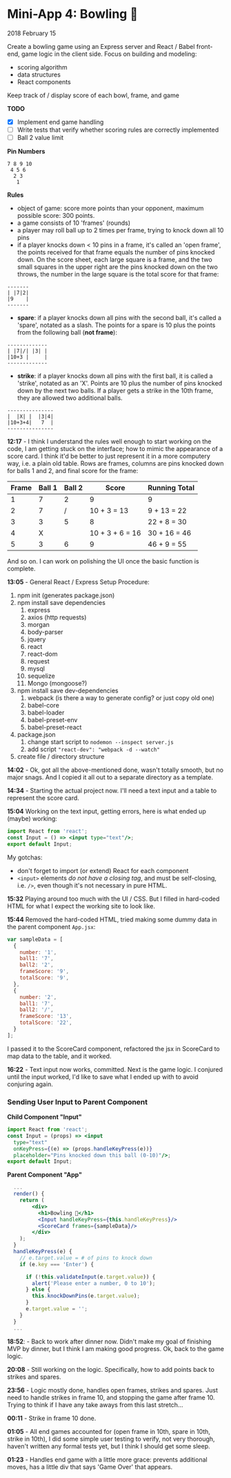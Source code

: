 # Mini-App 4: Bowling 🎳
2018 February 15

Create a bowling game using an Express server and React / Babel front-end, game logic in the client side. Focus on building and modeling:

- scoring algorithm
- data structures
- React components

Keep track of / display score of each bowl, frame, and game

__TODO__

- [x] Implement end game handling
- [ ] Write tests that verify whether scoring rules are correctly implemented
- [ ] Ball 2 value limit

__Pin Numbers__

```
7 8 9 10
 4 5 6
  2 3
   1
```

__Rules__

- object of game: score more points than your opponent, maximum possible score: 300 points.
- a game consists of 10 'frames' (rounds)
- a player may roll ball up to 2 times per frame, trying to knock down all 10 pins
- if a player knocks down < 10 pins in a frame, it's called an 'open frame', the points received for that frame equals the number of pins knocked down. On the score sheet, each large square is a frame, and the two small squares in the upper right are the pins knocked down on the two throws, the number in the large square is the total score for that frame:

```
-------
| |7|2|
|9    |
-------
```
- __spare__: if a player knocks down all pins with the second ball, it's called a 'spare', notated as a slash. The points for a spare is 10 plus the points from the following ball (__not frame__):

```
-------------
| |7|/| |3| |
|10+3 |     |
-------------
```
- __strike__: if a player knocks down all pins with the first ball, it is called a 'strike', notated as an 'X'. Points are 10 plus the number of pins knocked down by the next two balls. If a player gets a strike in the 10th frame, they are allowed two additional balls.

```
---------------
|  |X| |  |3|4|
|10+3+4|   7  |
---------------
```

__12:17__ - I think I understand the rules well enough to start working on the code, I am getting stuck on the interface; how to mimic the appearance of a score card. I think it'd be better to just represent it in a more computery way, i.e. a plain old table. Rows are frames, columns are pins knocked down for balls 1 and 2, and final score for the frame:

|Frame|Ball 1|Ball 2|Score|Running Total
|---|---|---|---|---|
|1|7|2|9|9|
|2|7|/|10 + 3 = 13|9 + 13 = 22|
|3|3|5|8|22 + 8 = 30|
|4|X||10 + 3 + 6 = 16|30 + 16 = 46|
|5|3|6|9|46 + 9 = 55|

And so on. I can work on polishing the UI once the basic function is complete.

__13:05__ - General React / Express Setup Procedure:

1. npm init (generates package.json)
2. npm install save dependencies
    1. express
    2. axios (http requests)
    3. morgan
    4. body-parser
    5. jquery
    6. react
    7. react-dom
    8. request
    6. mysql
    7. sequelize
    8. Mongo (mongoose?)
3. npm install save dev-dependencies
    1. webpack (is there a way to generate config? or just copy old one)
    2. babel-core
    3. babel-loader
    4. babel-preset-env
    5. babel-preset-react
4. package.json
    1. change start script to `nodemon --inspect server.js`
    2. add script `"react-dev": "webpack -d --watch"`
5. create file / directory structure

__14:02__ - Ok, got all the above-mentioned done, wasn't totally smooth, but no major snags. And I copied it all out to a separate directory as a template.

__14:34__ - Starting the actual project now. I'll need a text input and a table to represent the score card.

__15:04__ Working on the text input, getting errors, here is what ended up (maybe) working:

```jsx
import React from 'react';
const Input = () => <input type="text"/>;
export default Input;
```
My gotchas:

- don't forget to import (or extend) React for each component
- `<input>` elements _do not have a closing tag_, and must be self-closing, i.e. `/>`, even though it's not necessary in pure HTML.

__15:32__ Playing around too much with the UI / CSS. But I filled in hard-coded HTML for what I expect the working site to look like.

__15:44__ Removed the hard-coded HTML, tried making some dummy data in the parent component `App.jsx`:

```js
var sampleData = [
  {
    number: '1',
    ball1: '7',
    ball2: '2',
    frameScore: '9',
    totalScore: '9',
  },
  {
    number: '2',
    ball1: '7',
    ball2: '/',
    frameScore: '13',
    totalScore: '22',
  }
];
```

I passed it to the ScoreCard component, refactored the jsx in ScoreCard to map data to the table, and it worked.

__16:22__ - Text input now works, committed. Next is the game logic. I conjured until the input worked, I'd like to save what I ended up with to avoid conjuring again.

### Sending User Input to Parent Component

__Child Component "Input"__

```jsx
import React from 'react';
const Input = (props) => <input
  type="text"
  onKeyPress={(e) => (props.handleKeyPress(e))}
  placeholder="Pins knocked down this ball (0-10)"/>;
export default Input;
``` 
__Parent Component "App"__

```jsx
  ...
  render() {
    return (
        <div>
          <h1>Bowling 🎳</h1>
          <Input handleKeyPress={this.handleKeyPress}/>
          <ScoreCard frames={sampleData}/>
        </div>
    );
  }
  handleKeyPress(e) {
    // e.target.value = # of pins to knock down
    if (e.key === 'Enter') {

      if (!this.validateInput(e.target.value)) {
        alert('Please enter a number, 0 to 10');
      } else {
        this.knockDownPins(e.target.value);
      }
      e.target.value = '';
    }
  }
  ...
```

__18:52__: - Back to work after dinner now. Didn't make my goal of finishing MVP by dinner, but I think I am making good progress. Ok, back to the game logic.

__20:08__ - Still working on the logic. Specifically, how to add points back to strikes and spares.

__23:56__ - Logic mostly done, handles open frames, strikes and spares. Just need to handle strikes in frame 10, and stopping the game after frame 10. Trying to think if I have any take aways from this last stretch...

__00:11__ - Strike in frame 10 done.

__01:05__ - All end games accounted for (open frame in 10th, spare in 10th, strike in 10th), I did some simple user testing to verify, not very thorough, haven't written any formal tests yet, but I think I should get some sleep.

__01:23__ - Handles end game with a little more grace: prevents additional moves, has a little div that says 'Game Over' that appears.